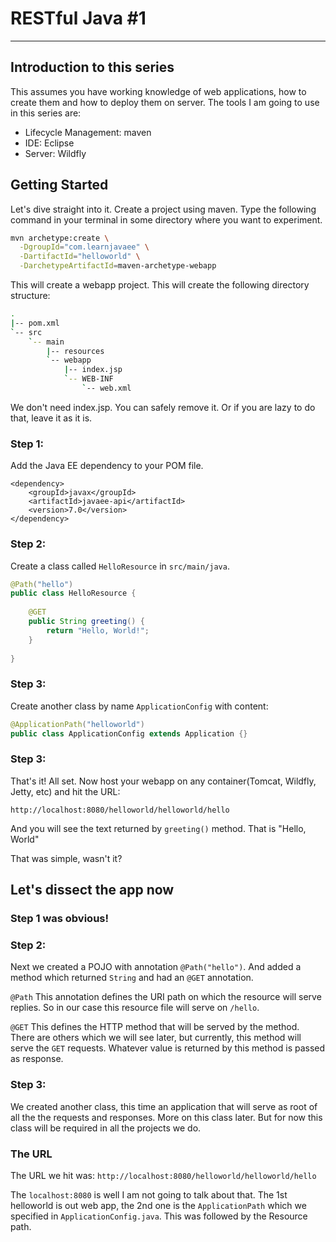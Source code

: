 # RESTful Java #1
***
## Introduction to this series

This assumes you have working knowledge of web applications, how to create them and how to deploy them on server.
The tools I am going to use in this series are:

- Lifecycle Management: maven
- IDE: Eclipse
- Server: Wildfly

## Getting Started

Let's dive straight into it. Create a project using maven. Type the following command in your terminal in some directory where you want to experiment.
```bash
mvn archetype:create \
  -DgroupId="com.learnjavaee" \
  -DartifactId="helloworld" \
  -DarchetypeArtifactId=maven-archetype-webapp
```
This will create a webapp project.
This will create the following directory structure:
```bash
.
|-- pom.xml
`-- src
    `-- main
        |-- resources
        `-- webapp
            |-- index.jsp
            `-- WEB-INF
                `-- web.xml
```
We don't need index.jsp. You can safely remove it. Or if you are lazy to do that, leave it as it is.

### Step 1:
Add the Java EE dependency to your POM file.
```
<dependency>
	<groupId>javax</groupId>
	<artifactId>javaee-api</artifactId>
	<version>7.0</version>
</dependency>
```

### Step 2:
Create a class called `HelloResource` in `src/main/java`.
```Java
@Path("hello")
public class HelloResource {
	
	@GET
	public String greeting() {
		return "Hello, World!";
	}
	
}
```

### Step 3:
Create another class by name `ApplicationConfig` with content:

```Java
@ApplicationPath("helloworld")
public class ApplicationConfig extends Application {}
```

### Step 3:
That's it! All set. Now host your webapp on any container(Tomcat, Wildfly, Jetty, etc) and hit the URL:

`http://localhost:8080/helloworld/helloworld/hello`

And you will see the text returned by `greeting()` method. That is "Hello, World"

That was simple, wasn't it?

## Let's dissect the app now
### Step 1 was obvious!
### Step 2:
Next we created a POJO with annotation `@Path("hello")`. And added a method which returned `String` and had an `@GET` annotation.

`@Path`
This annotation defines the URI path on which the resource will serve replies. So in our case this resource file will serve on `/hello`.

`@GET`
This defines the HTTP method that will be served by the method. There are others which we will see later, but currently, this method will serve the `GET` requests. Whatever value is returned by this method is passed as response.

### Step 3:
We created another class, this time an application that will serve as root of all the the requests and responses. More on this class later. But for now this class will be required in all the projects we do.

### The URL
The URL we hit was:
`http://localhost:8080/helloworld/helloworld/hello`

The `localhost:8080` is well I am not going to talk about that. The 1st helloworld is out web app, the 2nd one is the `ApplicationPath` which we specified in `ApplicationConfig.java`. This was followed by the Resource path.



